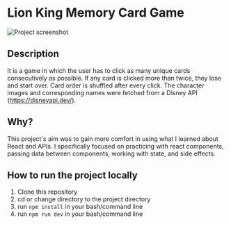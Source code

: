 # Lion King Memory Card Game

![Project screenshot](/src/assets/screenshot_game.png, "Screenshot of project")

## Description

It is a game in which the user has to click as many unique cards consecutively as possible. If any card is clicked more than twice, they lose and start over. Card order is shuffled after every click. The character images and corresponding names were fetched from a Disney API (https://disneyapi.dev/).

## Why?

This project's aim was to gain more comfort in using what I learned about React and APIs. I specifically focused on practicing with react components, passing data between components, working with state, and side effects.

## How to run the project locally

1. Clone this repository
2. cd or change directory to the project directory
3. run ```npm install``` in your bash/command line
4. run ```npm run dev``` in your bash/command line
